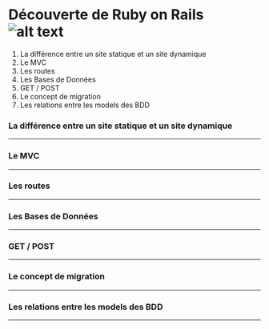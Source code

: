 # Découverte de Ruby on Rails ![alt text][logo]

1. La différence entre un site statique et un site dynamique
2. Le MVC
3. Les routes
4. Les Bases de Données
5. GET / POST
6. Le concept de migration
7. Les relations entre les models des BDD

### La différence entre un site statique et un site dynamique
<hr>


### Le MVC
<hr>

### Les routes
<hr>

### Les Bases de Données
<hr>

### GET / POST
<hr>

### Le concept de migration
<hr>


### Les relations entre les models des BDD
<hr>






[logo]: https://upload.wikimedia.org/wikipedia/commons/thumb/6/62/Ruby_On_Rails_Logo.svg/200px-Ruby_On_Rails_Logo.svg.png "Ruby On Rails"



